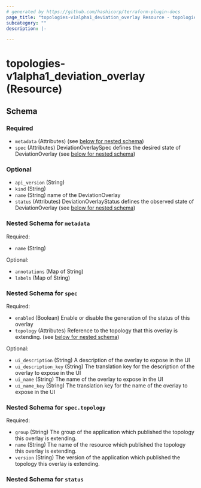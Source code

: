 ```yaml
---
# generated by https://github.com/hashicorp/terraform-plugin-docs
page_title: "topologies-v1alpha1_deviation_overlay Resource - topologies-v1alpha1"
subcategory: ""
description: |-
  
---
```


# topologies-v1alpha1_deviation_overlay (Resource)





<!-- schema generated by tfplugindocs -->
## Schema

### Required

- `metadata` (Attributes) (see [below for nested schema](#nestedatt--metadata))
- `spec` (Attributes) DeviationOverlaySpec defines the desired state of DeviationOverlay (see [below for nested schema](#nestedatt--spec))

### Optional

- `api_version` (String)
- `kind` (String)
- `name` (String) name of the DeviationOverlay
- `status` (Attributes) DeviationOverlayStatus defines the observed state of DeviationOverlay (see [below for nested schema](#nestedatt--status))

<a id="nestedatt--metadata"></a>
### Nested Schema for `metadata`

Required:

- `name` (String)

Optional:

- `annotations` (Map of String)
- `labels` (Map of String)


<a id="nestedatt--spec"></a>
### Nested Schema for `spec`

Required:

- `enabled` (Boolean) Enable or disable the generation of the status of this overlay
- `topology` (Attributes) Reference to the topology that this overlay is extending. (see [below for nested schema](#nestedatt--spec--topology))

Optional:

- `ui_description` (String) A description of the overlay to expose in the UI
- `ui_description_key` (String) The translation key for the description of the overlay to expose in the UI
- `ui_name` (String) The name of the overlay to expose in the UI
- `ui_name_key` (String) The translation key for the name of the overlay to expose in the UI

<a id="nestedatt--spec--topology"></a>
### Nested Schema for `spec.topology`

Required:

- `group` (String) The group of the application which published the topology this overlay is extending.
- `name` (String) The name of the resource which published the topology this overlay is extending.
- `version` (String) The version of the application which published the topology this overlay is extending.



<a id="nestedatt--status"></a>
### Nested Schema for `status`
